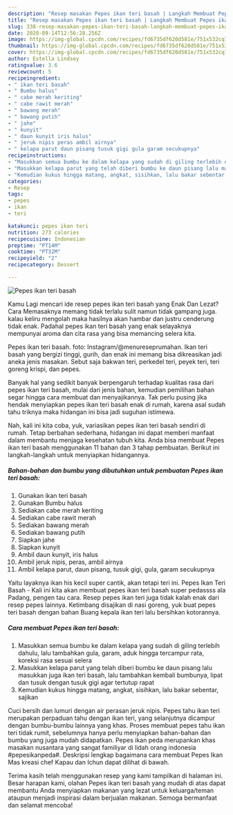 ```yaml
---
description: "Resep masakan Pepes ikan teri basah | Langkah Membuat Pepes ikan teri basah Yang Lezat"
title: "Resep masakan Pepes ikan teri basah | Langkah Membuat Pepes ikan teri basah Yang Lezat"
slug: 338-resep-masakan-pepes-ikan-teri-basah-langkah-membuat-pepes-ikan-teri-basah-yang-lezat
date: 2020-09-14T12:56:28.256Z
image: https://img-global.cpcdn.com/recipes/fd6735df620d581e/751x532cq70/pepes-ikan-teri-basah-foto-resep-utama.jpg
thumbnail: https://img-global.cpcdn.com/recipes/fd6735df620d581e/751x532cq70/pepes-ikan-teri-basah-foto-resep-utama.jpg
cover: https://img-global.cpcdn.com/recipes/fd6735df620d581e/751x532cq70/pepes-ikan-teri-basah-foto-resep-utama.jpg
author: Estella Lindsey
ratingvalue: 3.6
reviewcount: 5
recipeingredient:
- " ikan teri basah"
- " Bumbu halus"
- " cabe merah keriting"
- " cabe rawit merah"
- " bawang merah"
- " bawang putih"
- " jahe"
- " kunyit"
- " daun kunyit iris halus"
- " jeruk nipis peras ambil airnya"
- " kelapa parut daun pisang tusuk gigi gula garam secukupnya"
recipeinstructions:
- "Masukkan semua bumbu ke dalam kelapa yang sudah di giling terlebih dahulu, lalu tambahkan gula, garam, aduk hingga tercampur rata, koreksi rasa sesuai selera"
- "Masukkan kelapa parut yang telah diberi bumbu ke daun pisang lalu masukkan juga ikan teri basah, lalu tambahkan kembali bumbunya, lipat dan tusuk dengan tusuk gigi agar tertutup rapat"
- "Kemudian kukus hingga matang, angkat, sisihkan, lalu bakar sebentar, sajikan"
categories:
- Resep
tags:
- pepes
- ikan
- teri

katakunci: pepes ikan teri 
nutrition: 273 calories
recipecuisine: Indonesian
preptime: "PT14M"
cooktime: "PT32M"
recipeyield: "2"
recipecategory: Dessert

---
```



![Pepes ikan teri basah](https://img-global.cpcdn.com/recipes/fd6735df620d581e/751x532cq70/pepes-ikan-teri-basah-foto-resep-utama.jpg)

Kamu Lagi mencari ide resep pepes ikan teri basah yang Enak Dan Lezat? Cara Memasaknya memang tidak terlalu sulit namun tidak gampang juga. kalau keliru mengolah maka hasilnya akan hambar dan justru cenderung tidak enak. Padahal pepes ikan teri basah yang enak selayaknya mempunyai aroma dan cita rasa yang bisa memancing selera kita.

Pepes ikan teri basah. foto: Instagram/@menureseprumahan. Ikan teri basah yang bergizi tinggi, gurih, dan enak ini memang bisa dikreasikan jadi aneka jenis masakan. Sebut saja bakwan teri, perkedel teri, peyek teri, teri goreng krispi, dan pepes.

Banyak hal yang sedikit banyak berpengaruh terhadap kualitas rasa dari pepes ikan teri basah, mulai dari jenis bahan, kemudian pemilihan bahan segar hingga cara membuat dan menyajikannya. Tak perlu pusing jika hendak menyiapkan pepes ikan teri basah enak di rumah, karena asal sudah tahu triknya maka hidangan ini bisa jadi suguhan istimewa.


Nah, kali ini kita coba, yuk, variasikan pepes ikan teri basah sendiri di rumah. Tetap berbahan sederhana, hidangan ini dapat memberi manfaat dalam membantu menjaga kesehatan tubuh kita. Anda bisa membuat Pepes ikan teri basah menggunakan 11 bahan dan 3 tahap pembuatan. Berikut ini langkah-langkah untuk menyiapkan hidangannya.

<!--inarticleads1-->

##### Bahan-bahan dan bumbu yang dibutuhkan untuk pembuatan Pepes ikan teri basah:

1. Gunakan  ikan teri basah
1. Gunakan  Bumbu halus
1. Sediakan  cabe merah keriting
1. Sediakan  cabe rawit merah
1. Sediakan  bawang merah
1. Sediakan  bawang putih
1. Siapkan  jahe
1. Siapkan  kunyit
1. Ambil  daun kunyit, iris halus
1. Ambil  jeruk nipis, peras, ambil airnya
1. Ambil  kelapa parut, daun pisang, tusuk gigi, gula, garam secukupnya


Yaitu layaknya ikan his kecil super cantik, akan tetapi teri ini. Pepes Ikan Teri Basah - Kali ini kita akan membuat pepes ikan teri basah super pedassss ala Padang, pengen tau cara. Resep pepes ikan teri juga tidak kalah enak dari resep pepes lainnya. Ketimbang disajikan di nasi goreng, yuk buat pepes teri basah dengan bahan Buang kepala ikan teri lalu bersihkan kotorannya. 

<!--inarticleads2-->

##### Cara membuat Pepes ikan teri basah:

1. Masukkan semua bumbu ke dalam kelapa yang sudah di giling terlebih dahulu, lalu tambahkan gula, garam, aduk hingga tercampur rata, koreksi rasa sesuai selera
1. Masukkan kelapa parut yang telah diberi bumbu ke daun pisang lalu masukkan juga ikan teri basah, lalu tambahkan kembali bumbunya, lipat dan tusuk dengan tusuk gigi agar tertutup rapat
1. Kemudian kukus hingga matang, angkat, sisihkan, lalu bakar sebentar, sajikan


Cuci bersih dan lumuri dengan air perasan jeruk nipis. Pepes tahu ikan teri merupakan perpaduan tahu dengan ikan teri, yang selanjutnya dicampur dengan bumbu-bumbu lainnya yang khas. Proses membuat pepes tahu ikan teri tidak rumit, sebelumnya hanya perlu menyiapkan bahan-bahan dan bumbu yang juga mudah didapatkan. Pepes ikan peda merupankan khas masakan nusantara yang sangat familiyar di lidah orang indonesia #pepesikanpeda#. Deskripsi lengkap bagaimana cara membuat Pepes Ikan Mas kreasi chef Kapau dan Ichun dapat dilihat di bawah. 

Terima kasih telah menggunakan resep yang kami tampilkan di halaman ini. Besar harapan kami, olahan Pepes ikan teri basah yang mudah di atas dapat membantu Anda menyiapkan makanan yang lezat untuk keluarga/teman ataupun menjadi inspirasi dalam berjualan makanan. Semoga bermanfaat dan selamat mencoba!
